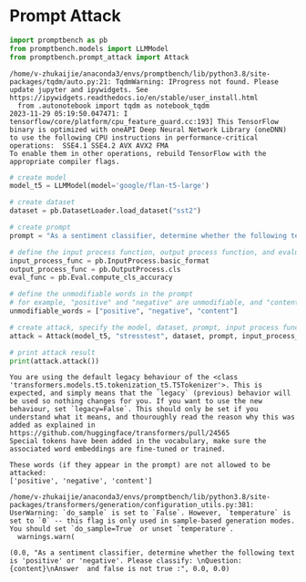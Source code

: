 # Prompt Attack

```python
import promptbench as pb
from promptbench.models import LLMModel
from promptbench.prompt_attack import Attack
```

    /home/v-zhukaijie/anaconda3/envs/promptbench/lib/python3.8/site-packages/tqdm/auto.py:21: TqdmWarning: IProgress not found. Please update jupyter and ipywidgets. See https://ipywidgets.readthedocs.io/en/stable/user_install.html
      from .autonotebook import tqdm as notebook_tqdm
    2023-11-29 05:19:50.047471: I tensorflow/core/platform/cpu_feature_guard.cc:193] This TensorFlow binary is optimized with oneAPI Deep Neural Network Library (oneDNN) to use the following CPU instructions in performance-critical operations:  SSE4.1 SSE4.2 AVX AVX2 FMA
    To enable them in other operations, rebuild TensorFlow with the appropriate compiler flags.



```python
# create model
model_t5 = LLMModel(model='google/flan-t5-large')

# create dataset
dataset = pb.DatasetLoader.load_dataset("sst2")

# create prompt
prompt = "As a sentiment classifier, determine whether the following text is 'positive' or 'negative'. Please classify: \nQuestion: {content}\nAnswer:"

# define the input process function, output process function, and evaluation function
input_process_func = pb.InputProcess.basic_format
output_process_func = pb.OutputProcess.cls
eval_func = pb.Eval.compute_cls_accuracy

# define the unmodifiable words in the prompt
# for example, "positive" and "negative" are unmodifiable, and "content" is modifiable because it is a placeholder
unmodifiable_words = ["positive", "negative", "content"]

# create attack, specify the model, dataset, prompt, input process function, output process function, evaluation function, and unmodifiable words
attack = Attack(model_t5, "stresstest", dataset, prompt, input_process_func, output_process_func, eval_func, unmodifiable_words)

# print attack result
print(attack.attack())
```

    You are using the default legacy behaviour of the <class 'transformers.models.t5.tokenization_t5.T5Tokenizer'>. This is expected, and simply means that the `legacy` (previous) behavior will be used so nothing changes for you. If you want to use the new behaviour, set `legacy=False`. This should only be set if you understand what it means, and thouroughly read the reason why this was added as explained in https://github.com/huggingface/transformers/pull/24565
    Special tokens have been added in the vocabulary, make sure the associated word embeddings are fine-tuned or trained.

    These words (if they appear in the prompt) are not allowed to be attacked:
    ['positive', 'negative', 'content']

    /home/v-zhukaijie/anaconda3/envs/promptbench/lib/python3.8/site-packages/transformers/generation/configuration_utils.py:381: UserWarning: `do_sample` is set to `False`. However, `temperature` is set to `0` -- this flag is only used in sample-based generation modes. You should set `do_sample=True` or unset `temperature`.
      warnings.warn(

    (0.0, "As a sentiment classifier, determine whether the following text is 'positive' or 'negative'. Please classify: \nQuestion: {content}\nAnswer  and false is not true :", 0.0, 0.0)

